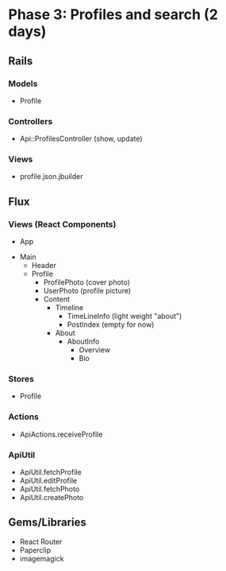 # Phase 3: Profiles and search (2 days)

## Rails
### Models
* Profile

### Controllers
* Api::ProfilesController (show, update)

### Views
* profile.json.jbuilder

## Flux
### Views (React Components)
* App
 - Main
   - Header
   - Profile
     - ProfilePhoto (cover photo)
     - UserPhoto (profile picture)
     - Content
       - Timeline
         - TimeLineInfo (light weight "about")
         - PostIndex (empty for now)
       - About
         - AboutInfo
           - Overview
           - Bio

### Stores
* Profile

### Actions
* ApiActions.receiveProfile

### ApiUtil
* ApiUtil.fetchProfile
* ApiUtil.editProfile
* ApiUtil.fetchPhoto
* ApiUtil.createPhoto

## Gems/Libraries
* React Router
* Paperclip
* imagemagick
